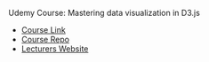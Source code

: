  Udemy Course: Mastering data visualization in D3.js

* [Course Link](https://www.udemy.com/course/masteringd3js/)
* [Course Repo](h)
* [Lecturers Website]()